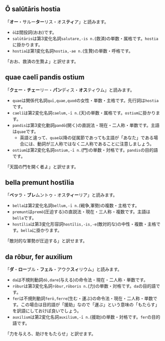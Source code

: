 ## Ō salūtāris hostia
「**オー**・サルー**ター**リス・オス**ティ**ア」と読みます。

- `ō`は間投詞(おお)です。
- `salūtāris`は第3変化名詞`salutare,-is n.`(救済)の単数・属格です。`hostia`に掛かります。
- `hostia`は第1変化名詞`hostia,-ae n.`(生贄)の単数・呼格です。

「おお、救済の生贄よ」と訳せます。

## quae caelī pandis ostium
「**クェー**・**チェー**リー・**パン**ディス・**オス**ティウム」と読みます。

- `quae`は関係代名詞`quī,quae,quod`の女性・単数・主格です。先行詞は`hostia`です。
- `caelī`は第2変化名詞`caelum,-ī n.`(天)の単数・属格です。`ostium`に掛かります。
- `pandis`は第3変化動詞`pandō`(開く)の直説法・現在・二人称・単数です。主語は`quae`です。
  - 英語と違って、`quae`以降の従属節であっても主語が「あなた」である場合には、動詞が三人称ではなく二人称であることに注意しましょう。
- `ostium`は第2変化名詞`ostium,-ī n.`(門)の単数・対格です。`pandis`の目的語です。

「天国の門を開く者よ」と訳せます。

## bella premunt hostīlia
「**ベッ**ラ・**ブレ**ムントゥ・オス**ティー**リア」と読みます。

- `bella`は第2変化名詞`bellum,-ī n.`(戦争,軍勢)の複数・主格です。
- `premunt`は`premō`(圧迫する)の直説法・現在・三人称・複数です。主語は`bella`です。
- `hostīlia`は第3変化形容詞`hostīlis,-is,-e`(敵対的な)の中性・複数・主格です。`bella`に掛かります。

「敵対的な軍勢が圧迫する」と訳せます。

## da rōbur, fer auxilium
「**ダ**・**ロー**ブル・**フェル**・アウク**スィ**リウム」と読みます。

- `da`は不規則動詞`dō,dare`(与える)の命令法・現在・二人称・単数です。
- `rōbur`は第3変化名詞`rōbur,rōboris n.`(力)の単数・対格です。`da`の目的語です。
- `fer`は不規則動詞`ferō,ferre`(生む・運ぶ)の命令法・現在・二人称・単数です。この場合は目的語が「援助」なので「運ぶ」という意味の「もたらす」を訳語にしておけば良いでしょう。
- `auxilium`は第2変化名詞`auxilium,-ī n.`(援助)の単数・対格です。`fer`の目的語です。

「力を与えろ、助けをもたらせ」と訳せます。
